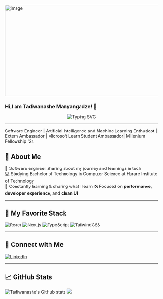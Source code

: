 
<img width="800" height="300" alt="image" src="https://github.com/user-attachments/assets/7a2f3d8d-da1e-49aa-b6aa-5a3380a7cff9" />

### Hi,I am Tadiwanashe Manyangadze! 👋

<div align="center">
<img src="https://readme-typing-svg.herokuapp.com?font=Fira+Code&weight=700&size=26&duration=2500&pause=700&color=cc0066&center=true&vCenter=true&width=800&lines=Software+Engineer" alt="Typing SVG" />
</div>


---
 Software Engineer | Artificial Intelligence and  Machine Learning Enthusiast | Extern Ambassador | Microsoft Learn Student Ambassador| Millenium Fellowship '24  </br>

## 🚀 About Me 
 🚀  Software engineer sharing about my journey and learnings in tech </br>
 💻 Studying Bachelor of Technology in Computer Science at Harare Institute of Technology </br>
 🧠 Constantly learning & sharing what I learn
 🛠️ Focused on **performance**, **developer experience**, and **clean UI**
   
---

## 🧠 My Favorite Stack

![React](https://img.shields.io/badge/-React-61DAFB?style=for-the-badge&logo=react&logoColor=black)
![Next.js](https://img.shields.io/badge/-Next.js-000000?style=for-the-badge&logo=nextdotjs)
![TypeScript](https://img.shields.io/badge/-TypeScript-3178C6?style=for-the-badge&logo=typescript)
![TailwindCSS](https://img.shields.io/badge/-Tailwind-06B6D4?style=for-the-badge&logo=tailwindcss)

---

## 🤝 Connect with Me

[![LinkedIn](https://img.shields.io/badge/-LinkedIn-0077B5?style=flat&logo=linkedin&logoColor=white)](https://linkedin.com/in/tmanyangadze)


---

## 📈 GitHub Stats
![Tadiwanashe's GitHub stats](https://github-readme-stats.vercel.app/api?username=TadiwanasheManyangadze&show_icons=true&theme=radical)
[![](https://visitcount.itsvg.in/api?id=TadiwanasheManyangadze&icon=0&color=0)](https://visitcount.itsvg.in)

